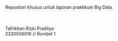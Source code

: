 Repositori khusus untuk laporan praktikum Big Data.
<br>
<br>
<br>
<br>
Tafrikhan Rizki Praditya<br>
2320506018 // Rombel 1
